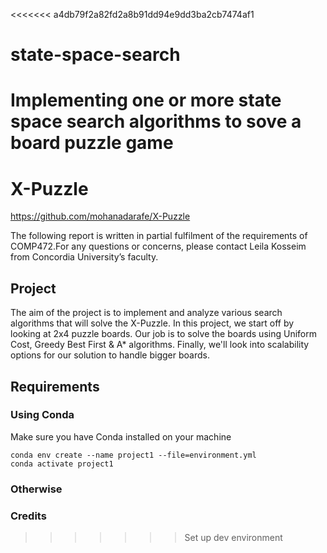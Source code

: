 <<<<<<< a4db79f2a82fd2a8b91dd94e9dd3ba2cb7474af1
# state-space-search
Implementing one or more state space search algorithms to sove a board puzzle game
=======
# X-Puzzle
https://github.com/mohanadarafe/X-Puzzle

The following report is written in partial fulfilment of the requirements of COMP472.For any questions or concerns, please contact Leila Kosseim from Concordia University’s faculty.


## Project
The aim of the project is to implement and analyze various search algorithms that will solve the X-Puzzle. In this project, we start off by looking at 2x4 puzzle boards. Our job is to solve the boards using Uniform Cost, Greedy Best First & A* algorithms. Finally, we'll look into scalability options for our solution to handle bigger boards.

## Requirements
### Using Conda
Make sure you have Conda installed on your machine
```
conda env create --name project1 --file=environment.yml
conda activate project1
```

### Otherwise


### Credits
>>>>>>> Set up dev environment
